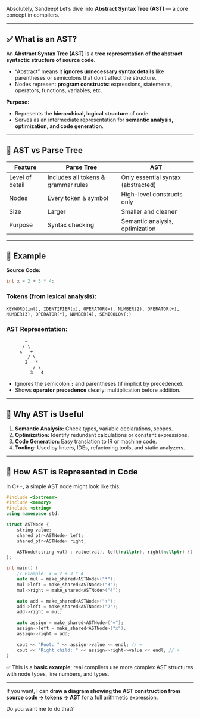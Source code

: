 Absolutely, Sandeep! Let’s dive into **Abstract Syntax Tree (AST)** — a core concept in compilers.

---

## ✅ What is an AST?

An **Abstract Syntax Tree (AST)** is a **tree representation of the abstract syntactic structure of source code**.

* “Abstract” means it **ignores unnecessary syntax details** like parentheses or semicolons that don’t affect the structure.
* Nodes represent **program constructs**: expressions, statements, operators, functions, variables, etc.

**Purpose:**

* Represents the **hierarchical, logical structure** of code.
* Serves as an intermediate representation for **semantic analysis, optimization, and code generation**.

---

## 🔹 AST vs Parse Tree

| Feature         | Parse Tree                          | AST                                |
| --------------- | ----------------------------------- | ---------------------------------- |
| Level of detail | Includes all tokens & grammar rules | Only essential syntax (abstracted) |
| Nodes           | Every token & symbol                | High-level constructs only         |
| Size            | Larger                              | Smaller and cleaner                |
| Purpose         | Syntax checking                     | Semantic analysis, optimization    |

---

## 🔹 Example

**Source Code:**

```cpp
int x = 2 + 3 * 4;
```

### Tokens (from lexical analysis):

```
KEYWORD(int), IDENTIFIER(x), OPERATOR(=), NUMBER(2), OPERATOR(+), NUMBER(3), OPERATOR(*), NUMBER(4), SEMICOLON(;)
```

### AST Representation:

```
       =
      / \
     x   +
        / \
       2   *
          / \
         3   4
```

* Ignores the semicolon `;` and parentheses (if implicit by precedence).
* Shows **operator precedence** clearly: multiplication before addition.

---

## 🔹 Why AST is Useful

1. **Semantic Analysis:** Check types, variable declarations, scopes.
2. **Optimization:** Identify redundant calculations or constant expressions.
3. **Code Generation:** Easy translation to IR or machine code.
4. **Tooling:** Used by linters, IDEs, refactoring tools, and static analyzers.

---

## 🔹 How AST is Represented in Code

In C++, a simple AST node might look like this:

```cpp
#include <iostream>
#include <memory>
#include <string>
using namespace std;

struct ASTNode {
    string value;
    shared_ptr<ASTNode> left;
    shared_ptr<ASTNode> right;

    ASTNode(string val) : value(val), left(nullptr), right(nullptr) {}
};

int main() {
    // Example: x = 2 + 3 * 4
    auto mul = make_shared<ASTNode>("*");
    mul->left = make_shared<ASTNode>("3");
    mul->right = make_shared<ASTNode>("4");

    auto add = make_shared<ASTNode>("+");
    add->left = make_shared<ASTNode>("2");
    add->right = mul;

    auto assign = make_shared<ASTNode>("=");
    assign->left = make_shared<ASTNode>("x");
    assign->right = add;

    cout << "Root: " << assign->value << endl; // =
    cout << "Right child: " << assign->right->value << endl; // +
}
```

✅ This is a **basic example**; real compilers use more complex AST structures with node types, line numbers, and types.

---

If you want, I can **draw a diagram showing the AST construction from source code → tokens → AST** for a full arithmetic expression.

Do you want me to do that?
